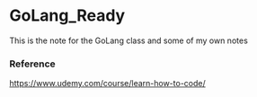 # GoLang_Ready
This is the note for the GoLang class and some of my own notes
### Reference
https://www.udemy.com/course/learn-how-to-code/
